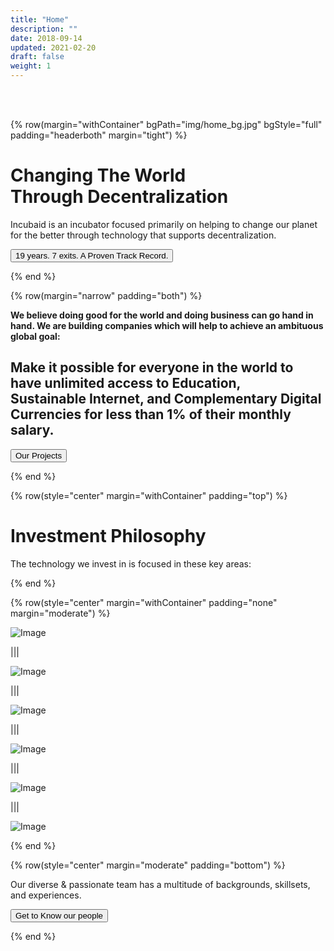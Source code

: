 ```yaml
---
title: "Home"
description: ""
date: 2018-09-14
updated: 2021-02-20
draft: false
weight: 1
---
```


<!-- section 1 (header) -->

<br>

<br>

{% row(margin="withContainer" bgPath="img/home_bg.jpg" bgStyle="full" padding="headerboth" margin="tight") %}

# Changing The World <br>Through Decentralization

Incubaid is an incubator focused primarily on helping to change our planet for the better through technology that supports decentralization.

<button onclick="window.location.href='/projects'">19 years. 7 exits. A Proven Track Record.</button>

{% end %}

<!-- section 2 -->

<div class="container mx-auto"> 

{% row(margin="narrow" padding="both") %}

**We believe doing good for the world and doing business can go hand in hand. We are building companies which will help to achieve an ambituous global goal:**
 

## Make it possible for everyone in the world to have unlimited access to Education,<br> Sustainable Internet, and Complementary Digital Currencies for less than 1% of their monthly salary.

<button onclick="window.location.href='/projects'">Our Projects</button>


{% end %}

<!-- section 3 features title -->

{% row(style="center" margin="withContainer" padding="top") %}

# Investment Philosophy


The technology we invest in is focused in these key areas:

{% end %}

{% row(style="center" margin="withContainer" padding="none" margin="moderate") %}

![Image](./img/logos-18.svg#md#mx-auto)


|||

![Image](./img/logos-13.svg#md#mx-auto)

|||

![Image](./img/logos-14.svg#md#mx-auto)

|||

![Image](./img/logos-15.svg#md#mx-auto)

|||

![Image](./img/logos-16.svg#md#mx-auto)


|||

![Image](./img/logos-17.svg#md#mx-auto)


{% end %}



<!-- section 5 apps -->

{% row(style="center" margin="moderate" padding="bottom") %}



Our diverse & passionate team has a multitude of backgrounds, skillsets, and experiences.

<button onclick="window.location.href='/people'">Get to Know our people</button>

{% end %}



</div>